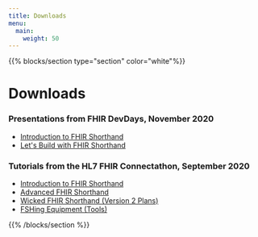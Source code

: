 ```yaml
---
title: Downloads
menu:
  main:
    weight: 50
---
```


{{% blocks/section type="section" color="white"%}}
# Downloads

### Presentations from FHIR DevDays, November 2020

* <a href="201118_Mark_Kramer_Introduction_To_FHIR_Shorthand.pdf">Introduction to FHIR Shorthand</a>
* <a href="201118_Chris_Moesel_Lets_Build_with_FHIR_Shorthand.pdf">Let's Build with FHIR Shorthand</a>

### Tutorials from the HL7 FHIR Connectathon, September 2020

* <a href="sept-2020-fsh-tutorial-part-1.pdf">Introduction to FHIR Shorthand</a>
* <a href="sept-2020-fsh-tutorial-part-2.pdf">Advanced FHIR Shorthand</a>
* <a href="sept-2020-fsh-tutorial-part-3.pdf">Wicked FHIR Shorthand (Version 2 Plans)</a>
* <a href="sept-2020-fshing-equipment.pdf">FSHing Equipment (Tools)</a>


{{% /blocks/section %}}

